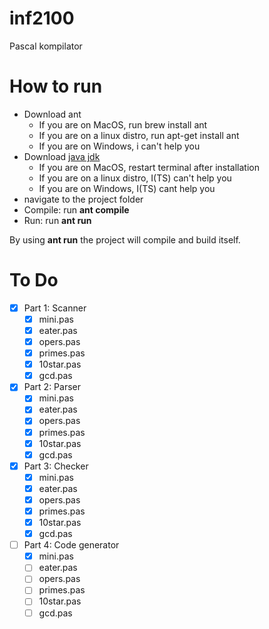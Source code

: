 # inf2100
Pascal kompilator

# How to run
  - Download ant
    - If you are on MacOS, run brew install ant
    - If you are on a linux distro, run apt-get install ant
    - If you are on Windows, i can't help you
  - Download [java jdk](http://www.oracle.com/technetwork/java/javase/downloads/index.html)
    - If you are on MacOS, restart terminal after installation
    - If you are on a linux distro, I(TS) can't help you
    - If you are on Windows, I(TS) cant help you
  - navigate to the project folder
  - Compile: run **ant compile**
  - Run: run **ant run**

  By using **ant run** the project will compile and build itself.


# To Do
  - [x] Part 1: Scanner
    - [x] mini.pas
    - [x] eater.pas
    - [x] opers.pas
    - [x] primes.pas
    - [x] 10star.pas
    - [x] gcd.pas
  - [x] Part 2: Parser
    - [x] mini.pas
    - [x] eater.pas
    - [x] opers.pas
    - [x] primes.pas
    - [x] 10star.pas
    - [x] gcd.pas
  - [x] Part 3: Checker
    - [x] mini.pas
    - [x] eater.pas
    - [x] opers.pas
    - [x] primes.pas
    - [x] 10star.pas
    - [x] gcd.pas
  - [ ] Part 4: Code generator
    - [x] mini.pas
    - [ ] eater.pas
    - [ ] opers.pas
    - [ ] primes.pas
    - [ ] 10star.pas
    - [ ] gcd.pas
